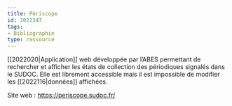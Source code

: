 ```yaml
---
title: Périscope
id: 2022347
tags:
- Bibliographie
type: ressource
---
```


[[2022020|Application]] web développée par l’ABES permettant de rechercher et afficher les états de collection des périodiques signalés dans le SUDOC. Elle est librement accessible mais il est impossible de modifier les [[2022116|données]] affichées.

Site web : <https://periscope.sudoc.fr/>

